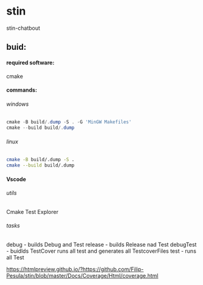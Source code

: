 # stin
stin-chatbout

## buid:
#### required software:
cmake
#### commands:
###### windows
```powershell
cmake -B build/.dump -S . -G 'MinGW Makefiles'
cmake --build build/.dump
```
###### linux
```bash
cmake -B build/.dump -S .
cmake --build build/.dump
```
#### Vscode
###### utils 
Cmake Test Explorer
###### tasks
debug - builds Debug and Test
release - builds Release nad Test
debugTest - buidlds TestCover runs all test and generates all TestcoverFiles
test - runs all Test

https://htmlpreview.github.io/?https://github.com/Filip-Pesula/stin/blob/master/Docs/Coverage/Html/coverage.html


